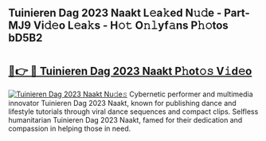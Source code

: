 ## Tuinieren Dag 2023 Naakt L𝚎a𝚔ed N𝚞𝚍e - Part-MJ9 Vi𝚍𝚎o L𝚎a𝚔s - H𝚘𝚝 O𝚗𝚕yf𝚊ns P𝚑𝚘tos bD5B2

# <h2><a href="http://kf8dvw.oniu.top/?m=Tuinieren+Dag+2023+Naakt">🔗👉 🔴 Tuinieren Dag 2023 Naakt P𝚑ot𝚘𝚜 V𝚒d𝚎o</a></h2>

[![Tuinieren Dag 2023 Naakt Nu𝚍e𝚜](https://i.imgur.com/0qMVB7G.gif)](http://kf8dvw.oniu.top/?m=Tuinieren+Dag+2023+Naakt)
Cybernetic performer and multimedia innovator Tuinieren Dag 2023 Naakt, known for publishing dance and lifestyle tutorials through viral dance sequences and compact clips. Selfless humanitarian Tuinieren Dag 2023 Naakt, famed for their dedication and compassion in helping those in need.  
